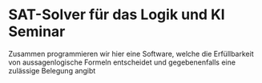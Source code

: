 # SAT-Solver für das Logik und KI Seminar

Zusammen programmieren wir hier eine Software, welche die Erfüllbarkeit von aussagenlogische Formeln entscheidet und gegebenenfalls eine zulässige Belegung angibt
